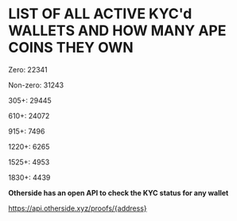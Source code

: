 # LIST OF ALL ACTIVE KYC'd WALLETS AND HOW MANY APE COINS THEY OWN

Zero: 22341

Non-zero: 31243

305+: 29445

610+: 24072

915+: 7496

1220+: 6265

1525+: 4953

1830+: 4439

**Otherside has an open API to check the KYC status for any wallet**

https://api.otherside.xyz/proofs/{address}